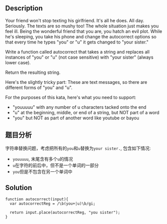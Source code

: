 ## Description
Your friend won't stop texting his girlfriend. It's all he does. All day. Seriously. The texts are so mushy too! The whole situation just makes you feel ill. Being the wonderful friend that you are, you hatch an evil plot. While he's sleeping, you take his phone and change the autocorrect options so that every time he types "you" or "u" it gets changed to "your sister."

Write a function called autocorrect that takes a string and replaces all instances of "you" or "u" (not case sensitive) with "your sister" (always lower case).

Return the resulting string.

Here's the slightly tricky part: These are text messages, so there are different forms of "you" and "u".

For the purposes of this kata, here's what you need to support:

- "youuuuu" with any number of u characters tacked onto the end
- "u" at the beginning, middle, or end of a string, but NOT part of a word
- "you" but NOT as part of another word like youtube or bayou

## 题目分析
字符串替换问题，考虑把所有的`you`和`u`替换为`your sister.`, 包含如下情况:

- `youuuuu`, 末尾含有多个`u`的情况
- `u`在字符的前后中，但不是一个单词的一部分
- `you`但是不包含在另一个单词中

## Solution
```
function autocorrect(input){
  var autocorrectReg = /\b(you+|u)\b/gi;

  return input.place(autocorrectReg, "you sister");
}
```